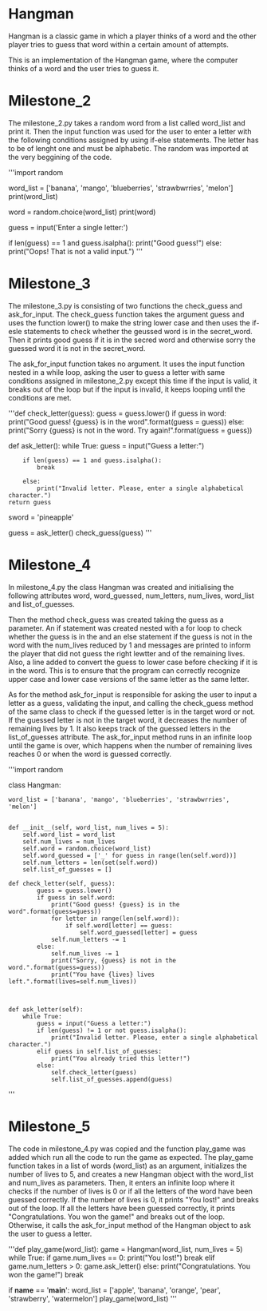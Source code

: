 # Hangman
Hangman is a classic game in which a player thinks of a word and the other player tries to guess that word within a certain amount of attempts.

This is an implementation of the Hangman game, where the computer thinks of a word and the user tries to guess it. 

# Milestone_2
The milestone_2.py takes a random word from a list called word_list and print it. Then the input function was used for the user to enter a letter with the following conditions assigned by using if-else statements. The letter has to be of lenght one and must be alphabetic. The random was imported at the very beggining of the code.

'''import random

word_list = ['banana', 'mango', 'blueberries', 'strawbwrries', 'melon']
print(word_list)

word = random.choice(word_list)
print(word)

guess = input('Enter a single letter:')

if len(guess) == 1 and guess.isalpha():
    print("Good guess!")
else:
    print("Oops! That is not a valid input.")
'''

# Milestone_3
The milestone_3.py is consisting of two functions the check_guess and ask_for_input. The check_guess function takes the argument guess and uses the function lower() to make the string lower case and then uses the if-esle statements to check whether the geussed word is in the secret_word. Then it prints good guess if it is in the secred word and otherwise sorry the guessed word it is not in the secret_word.

The ask_for_input function takes no argument. It uses the input function nested in a while loop, asking the user to guess a letter with same conditions assigned in milestone_2.py except this time if the input is valid, it breaks out of the loop but if the input is invalid, it keeps looping until the conditions are met.

'''def check_letter(guess):
    guess = guess.lower()
    if guess in word:
        print("Good guess! {guess} is in the word".format(guess = guess))
    else:
        print("Sorry {guess} is not in the word. Try again!".format(guess = guess))

def ask_letter():
    while True:
        guess = input("Guess a letter:")

        if len(guess) == 1 and guess.isalpha():
            break

        else:
            print("Invalid letter. Please, enter a single alphabetical character.")
    return guess

sword = 'pineapple'

guess = ask_letter()
check_guess(guess)
'''
# Milestone_4
In milestone_4.py the class Hangman was created and initialising the following attributes word, word_guessed, num_letters, num_lives, word_list and list_of_guesses.

Then the method check_guess was created taking the guess as a parameter. An if statement was created nested with a for loop to check whether the guess is in the  and an else statement if the guess is not in the word with the num_lives reduced by 1 and messages are printed to inform the player that did not guess the right lewtter and of the remaining lives. Also, a line added to convert the guess to lower case before checking if it is in the word. This is to ensure that the program can correctly recognize upper case and lower case versions of the same letter as the same letter.

As for the method ask_for_input is responsible for asking the user to input a letter as a guess, validating the input, and calling the check_guess method of the same class to check if the guessed letter is in the target word or not. If the guessed letter is not in the target word, it decreases the number of remaining lives by 1. It also keeps track of the guessed letters in the list_of_guesses attribute. The ask_for_input method runs in an infinite loop until the game is over, which happens when the number of remaining lives reaches 0 or when the word is guessed correctly. 

'''import random

class Hangman:

    word_list = ['banana', 'mango', 'blueberries', 'strawbwrries', 'melon']


    def __init__(self, word_list, num_lives = 5):
        self.word_list = word_list
        self.num_lives = num_lives
        self.word = random.choice(word_list)
        self.word_guessed = ['_' for guess in range(len(self.word))]
        self.num_letters = len(set(self.word))
        self.list_of_guesses = []

    def check_letter(self, guess):
            guess = guess.lower()
            if guess in self.word:
                print("Good guess! {guess} is in the word".format(guess=guess))
                for letter in range(len(self.word)):
                    if self.word[letter] == guess:
                        self.word_guessed[letter] = guess
                self.num_letters -= 1
            else:
                self.num_lives -= 1
                print("Sorry, {guess} is not in the word.".format(guess=guess))
                print("You have {lives} lives left.".format(lives=self.num_lives))



    def ask_letter(self):
        while True:
            guess = input("Guess a letter:")
            if len(guess) != 1 or not guess.isalpha():
                print("Invalid letter. Please, enter a single alphabetical character.")
            elif guess in self.list_of_guesses:
                print("You already tried this letter!")
            else:
                self.check_letter(guess)
                self.list_of_guesses.append(guess) 
'''
# Milestone_5
The code in milestone_4.py was copied and the function play_game was added which run all the code to run the game as expected.
The play_game function takes in a list of words (word_list) as an argument, initializes the number of lives to 5, and creates a new Hangman object with the word_list and num_lives as parameters. Then, it enters an infinite loop where it checks if the number of lives is 0 or if all the letters of the word have been guessed correctly. If the number of lives is 0, it prints "You lost!" and breaks out of the loop. If all the letters have been guessed correctly, it prints "Congratulations. You won the game!" and breaks out of the loop. Otherwise, it calls the ask_for_input method of the Hangman object to ask the user to guess a letter.

'''def play_game(word_list):
    game = Hangman(word_list, num_lives = 5)
    while True:
        if game.num_lives == 0:
            print("You lost!")
            break
        elif game.num_letters > 0:
            game.ask_letter()
        else:
            print("Congratulations. You won the game!")
            break

if __name__ == '__main__':
    word_list = ['apple', 'banana', 'orange', 'pear', 'strawberry', 'watermelon']
    play_game(word_list)
'''

